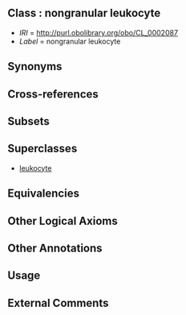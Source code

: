 
## Class : nongranular leukocyte

 * *IRI* = http://purl.obolibrary.org/obo/CL_0002087
 * *Label* = nongranular leukocyte

## Synonyms


## Cross-references


## Subsets


## Superclasses

 * [leukocyte](../../CL/38/CL_0000738.md)

## Equivalencies


## Other Logical Axioms


## Other Annotations


## Usage


## External Comments

